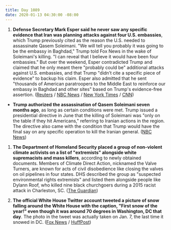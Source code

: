 ```yaml
---
title: Day 1089
date: 2020-01-13 04:30:00 -08:00
---
```


1. **Defense Secretary Mark Esper said he never saw any specific evidence that Iran was planning attacks against four U.S. embassies**, which Trump previously cited as the reason the U.S. needed to assassinate Qasem Soleimani. "We will tell you probably it was going to be the embassy in Baghdad," Trump told Fox News in the wake of Soleimani's killing. "I can reveal that I believe it would have been four embassies." But over the weekend, Esper contradicted Trump and claimed that he only meant there "probably could be" additional attacks against U.S. embassies, and that Trump "didn’t cite a specific piece of evidence" to backup his claim. Esper also admitted that he sent "thousands of American paratroopers to the Middle East to reinforce our embassy in Baghdad and other sites" based on Trump's evidence-free assertion. ([Reuters](https://www.reuters.com/article/us-iraq-security-usa/pentagon-chief-says-no-specific-evidence-iran-was-plotting-to-attack-four-u-s-embassies-idUSKBN1ZB0KM) / [NBC News](https://www.nbcnews.com/politics/national-security/esper-said-he-didn-t-see-intelligence-backing-trump-claim-n1114166) / [New York Times](https://www.nytimes.com/2020/01/12/us/politics/trump-suleimani-explanations.html) / [CNN](https://www.cnn.com/2020/01/13/politics/donald-trump-iran-soleimani-iraq-schiff-democrats-intelligence/index.html))

* **Trump authorized the assassination of Qasem Soleimani seven months ago**, as long as certain conditions were met. Trump issued a presidential directive in June that the killing of Soleimani was "only on the table if they hit Americans," referring to Iranian actions in the region. The directive also came with the condition that Trump would have the final say on any specific operation to kill the Iranian general. ([NBC News](https://www.nbcnews.com/politics/national-security/trump-authorized-soleimani-s-killing-7-months-ago-conditions-n1113271))

1. **The Department of Homeland Security placed a group of non-violent climate activists on a list of "extremists" alongside white supremacists and mass killers**, according to newly obtained documents. Members of Climate Direct Action, nicknamed the Valve Turners, are known for acts of civil disobedience like closing the valves on oil pipelines in four states. DHS described the group as "suspected environmental rights extremists" and listed them alongside people like Dylann Roof, who killed nine black churchgoers during a 2015 racist attack in Charleston, SC. ([The Guardian](https://www.theguardian.com/environment/2020/jan/13/us-listed-climate-activist-group-extremists))

2. **The official White House Twitter account tweeted a picture of snow falling around the White House with the caption, "First snow of the year!" even though it was around 70 degrees in Washington, DC that day**. The photo in the tweet was actually taken on Jan. 7, the last time it snowed in DC. ([Fox News](https://www.foxnews.com/politics/white-houses-first-snow-of-the-year-tweet-baffles-washington-dc-residents) / [HuffPost](https://www.huffpost.com/entry/white-house-snow-lie_n_5e1bd82ac5b6640ec3d69162))